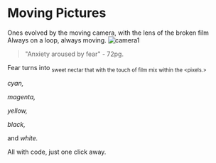 # Moving Pictures
Ones evolved by the moving camera, with the lens of the broken film
 Always on a loop, always moving.
![camera1](https://marshall-usa.com/blog/wp-content/uploads/2018/05/camera-dslr-lens-8964-1-scaled.jpg)
> "Anxiety aroused by fear" - 72pg.

Fear turns into <sub>sweet
nectar that <roots> 
with the touch of film mix within the 
<pixels.>

_cyan,_

_magenta,_

_yellow,_

_black,_

and _white._

All with code, just one click away.






